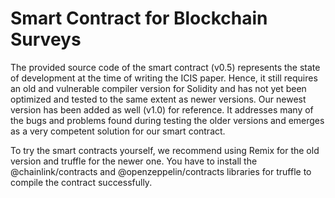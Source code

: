 # Smart Contract for Blockchain Surveys


The provided source code of the smart contract (v0.5) represents the state of development at the time of writing
the ICIS paper. Hence, it still requires an old and vulnerable compiler version for Solidity and has not 
yet been optimized and tested to the same extent as newer versions.
Our newest version has been added as well (v1.0) for reference. It addresses many of the bugs and problems found during 
testing the older versions and emerges as a very competent solution for our smart contract.


To try the smart contracts yourself, we recommend using Remix for the old version and 
truffle for the newer one. You have to install the @chainlink/contracts and @openzeppelin/contracts
libraries for truffle to compile the contract successfully. 



